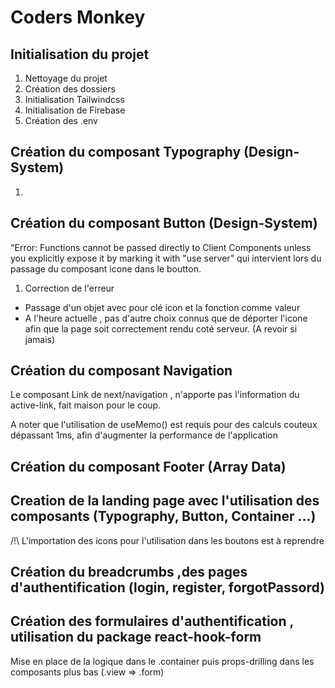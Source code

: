 # Coders Monkey

## Initialisation du projet

1. Nettoyage du projet
2. Création des dossiers
3. Initialisation Tailwindcss
4. Initialisation de Firebase
5. Création des .env

## Création du composant Typography (Design-System)

1.

## Création du composant Button (Design-System)

"Error: Functions cannot be passed directly to Client Components unless you explicitly expose it by marking it with "use server" qui intervient lors du passage du composant icone dans le boutton.

1. Correction de l'erreur

- Passage d'un objet avec pour clé icon et la fonction comme valeur
- A l'heure actuelle , pas d'autre choix connus que de déporter l'icone afin que la page soit correctement rendu coté serveur. (A revoir si jamais)

## Création du composant Navigation

Le composant Link de next/navigation , n'apporte pas l'information du active-link, fait maison pour le coup.

A noter que l'utilisation de useMemo() est requis pour des calculs couteux dépassant 1ms, afin d'augmenter la performance de l'application

## Création du composant Footer (Array Data)

## Creation de la landing page avec l'utilisation des composants (Typography, Button, Container ...)
/!\ L'importation des icons pour l'utilisation dans les boutons est à reprendre 

## Création du breadcrumbs ,des pages d'authentification (login, register, forgotPassord)

## Création des formulaires d'authentification , utilisation du package react-hook-form
Mise en place de la logique dans le .container puis props-drilling dans les composants plus bas (.view => .form)